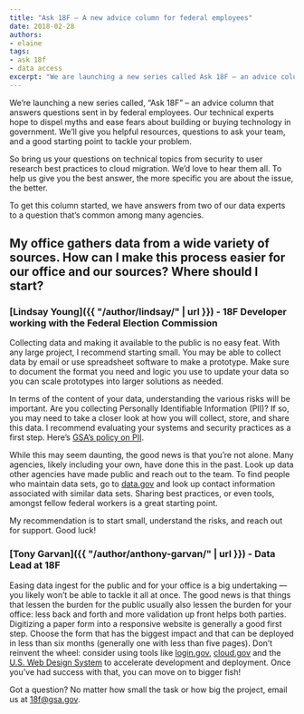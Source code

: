 ```yaml
---
title: "Ask 18F — A new advice column for federal employees"
date: 2018-02-28
authors:
- elaine
tags:
- ask 18f
- data access 
excerpt: "We are launching a new series called Ask 18F – an advice column that answers questions sent in by federal employees. Our technical experts hope to dispel myths and ease fears about building or buying technology in government. We aim to give you suggested resources, questions to ask your team and lastly, a good starting off point to tackle the problem you wish to solve."
---
```


We’re launching a new series called, “Ask 18F” – an advice column that answers questions sent in by federal employees. Our technical experts hope to dispel myths and ease fears about building or buying technology in government. We’ll give you helpful resources, questions to ask your team, and a good starting point to tackle your problem.

So bring us your questions on technical topics from security to user research best practices to cloud migration. We’d love to hear them all. To help us give you the best answer, the more specific you are about the issue, the better.

To get this column started, we have answers from two of our data experts to a question that’s common among many agencies.

## My office gathers data from a wide variety of sources. How can I make this process easier for our office and our sources? Where should I start?

### [Lindsay Young]({{ "/author/lindsay/" | url }}) - 18F Developer working with the Federal Election Commission 

Collecting data and making it available to the public is no easy feat. With any large project, I recommend starting small. You may be able to collect data by email or use spreadsheet software to make a prototype. Make sure to document the format you need and logic you use to update your data so you can scale prototypes into larger solutions as needed. 

In terms of the content of your data, understanding the various risks will be important. Are you collecting Personally Identifiable Information (PII)? If so, you may need to take a closer look at how you will collect, store, and share this data. I recommend evaluating your systems and security practices as a first step. Here’s [GSA’s policy on PII](https://www.gsa.gov/reference/gsa-privacy-program/rules-and-policies-protecting-pii-privacy-act).

While this may seem daunting, the good news is that you’re not alone. Many agencies, likely including your own, have done this in the past. Look up data other agencies have made public and reach out to the team. To find people who maintain data sets, go to [data.gov](https://www.data.gov/) and look up contact information associated with similar data sets. Sharing best practices, or even tools, amongst fellow federal workers is a great starting point. 

My recommendation is to start small, understand the risks, and reach out for support. Good luck!

### [Tony Garvan]({{ "/author/anthony-garvan/" | url }}) - Data Lead at 18F 

Easing data ingest for the public and for your office is a big undertaking — you likely won’t be able to tackle it all at once. The good news is that things that lessen the burden for the public usually also lessen the burden for your office: less back and forth and more validation up front helps both parties. Digitizing a paper form into a responsive website is generally a good first step. Choose the form that has the biggest impact and that can be deployed in less than six months (generally one with less than five pages). Don’t reinvent the wheel: consider using tools like [login.gov](https://www.login.gov/), [cloud.gov](https://cloud.gov/) and the [U.S. Web Design System](https://designsystem.digital.gov/) to accelerate development and deployment. Once you’ve had success with that, you can move on to bigger fish!


Got a question? No matter how small the task or how big the project, email us at [18f@gsa.gov](mailto:18f@gsa.gov).
